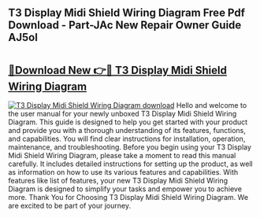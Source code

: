 ## T3 Display Midi Shield Wiring Diagram Free Pdf Download - Part-JAc New Repair Owner Guide AJ5ol

# <h2><a href="http://dfmc1h7.blite.top/?on=T3+Display+Midi+Shield+Wiring+Diagram">🔗Download New 👉🔴 T3 Display Midi Shield Wiring Diagram</a></h2>

[![T3 Display Midi Shield Wiring Diagram download](https://i.imgur.com/lujVjoI.png)](http://dfmc1h7.blite.top/?on=T3+Display+Midi+Shield+Wiring+Diagram)
Hello and welcome to the user manual for your newly unboxed T3 Display Midi Shield Wiring Diagram. This guide is designed to help you get started with your product and provide you with a thorough understanding of its features, functions, and capabilities. You will find clear instructions for installation, operation, maintenance, and troubleshooting. Before you begin using your T3 Display Midi Shield Wiring Diagram, please take a moment to read this manual carefully. It includes detailed instructions for setting up the product, as well as information on how to use its various features and capabilities. With features like list of features, your new T3 Display Midi Shield Wiring Diagram is designed to simplify your tasks and empower you to achieve more. Thank You for Choosing T3 Display Midi Shield Wiring Diagram. We are excited to be part of your journey.
